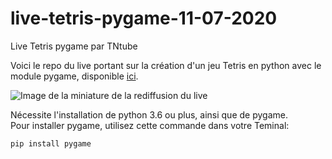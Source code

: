 # live-tetris-pygame-11-07-2020
Live Tetris pygame par TNtube

Voici le repo du live portant sur la création d'un jeu Tetris en python avec le module pygame, disponible [ici](https://www.youtube.com/watch?v=XXqM_a_IwVw).

![Image de la miniature de la rediffusion du live](https://img.youtube.com/vi/XXqM_a_IwVw/maxresdefault.jpg)



Nécessite l'installation de python 3.6 ou plus, ainsi que de pygame. \
Pour installer pygame, utilisez cette commande dans votre Teminal:
```pydocstring
pip install pygame
```
